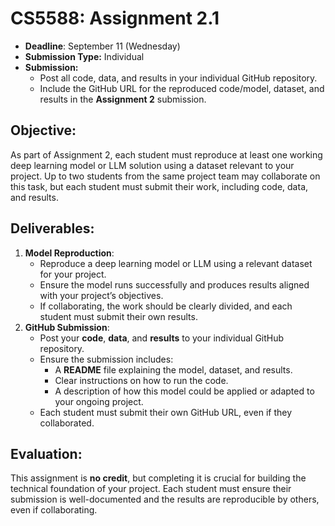 # CS5588: Assignment 2.1

- **Deadline**: September 11 (Wednesday)  
- **Submission Type:** Individual
- **Submission:**
    -   Post all code, data, and results in your individual GitHub repository.
    -   Include the GitHub URL for the reproduced code/model, dataset, and results in the **Assignment 2** submission.

## Objective:

As part of Assignment 2, each student must reproduce at least one working deep learning model or LLM solution using a dataset relevant to your project. Up to two students from the same project team may collaborate on this task, but each student must submit their work, including code, data, and results.

## Deliverables:

1.  **Model Reproduction**:
    -   Reproduce a deep learning model or LLM using a relevant dataset for your project.
    -   Ensure the model runs successfully and produces results aligned with your project’s objectives.
    -   If collaborating, the work should be clearly divided, and each student must submit their own results.
2.  **GitHub Submission**:
    -   Post your **code**, **data**, and **results** to your individual GitHub repository.
    -   Ensure the submission includes:
        -   A **README** file explaining the model, dataset, and results.
        -   Clear instructions on how to run the code.
        -   A description of how this model could be applied or adapted to your ongoing project.
    -   Each student must submit their own GitHub URL, even if they collaborated.

## Evaluation:

This assignment is **no credit**, but completing it is crucial for building the technical foundation of your project. Each student must ensure their submission is well-documented and the results are reproducible by others, even if collaborating.
